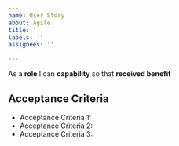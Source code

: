 ```yaml
---
name: User Story
about: Agile
title: ''
labels: ''
assignees: ''

---
```


As a **role** I can **capability** so that **received benefit**

## Acceptance Criteria
  <ul>
    <li>Acceptance Criteria 1:</li>
    <li>Acceptance Criteria 2:</li>
    <li>Acceptance Criteria 3:</li>
    
  </ul>
